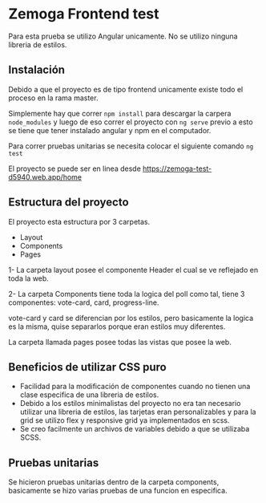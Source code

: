 # Zemoga Frontend test

Para esta prueba se utilizo Angular unicamente.
No se utilizo ninguna libreria de estilos.

## Instalación

Debido a que el proyecto es de tipo frontend unicamente existe todo el proceso en la rama master.

Simplemente hay que correr `npm install` para descargar la carpera `node_modules` y luego de eso correr el proyecto con `ng serve`
previo a esto se tiene que tener instalado angular y npm en el computador.

Para correr pruebas unitarias se necesita colocar el siguiente comando `ng test`

El proyecto se puede ser en linea desde https://zemoga-test-d5940.web.app/home

## Estructura del proyecto

El proyecto esta estructura por 3 carpetas.

- Layout
- Components
- Pages

1- La carpeta layout posee el componente Header el cual se ve reflejado en toda la web.

2- La carpeta Components tiene toda la logica del poll como tal, tiene 3 componentes: vote-card, card, progress-line.

vote-card y card se diferencian por los estilos, pero basicamente la
logica es la misma, quise separarlos porque eran estilos muy
diferentes.

La carpeta llamada pages posee todas las vistas que posee la web.

## Beneficios de utilizar CSS puro

- Facilidad para la modificación de componentes cuando no tienen una clase especifica de una libreria de estilos.
- Debido a los estilos minimalistas del proyecto no era tan necesario utilizar una libreria de estilos, las tarjetas eran personalizables y para la grid se utilizo flex y responsive grid ya implementados en scss.
- Se creo facilmente un archivos de variables debido a que se utilizaba SCSS.

## Pruebas unitarias

Se hicieron pruebas unitarias dentro de la carpeta components, basicamente se hizo varias pruebas de una funcion en especifica.
